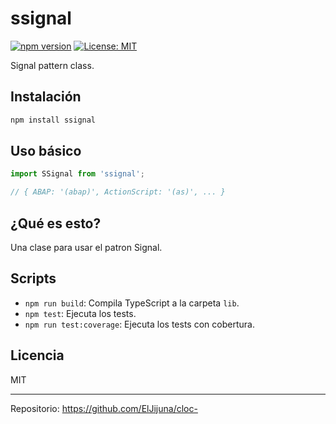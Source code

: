 # ssignal

[![npm version](https://img.shields.io/npm/v/ssignal.svg)](https://www.npmjs.com/package/ssignal)
[![License: MIT](https://img.shields.io/badge/License-MIT-yellow.svg)](LICENSE)

Signal pattern class.

## Instalación

```sh
npm install ssignal
```

## Uso básico

```js
import SSignal from 'ssignal';

// { ABAP: '(abap)', ActionScript: '(as)', ... }
```

## ¿Qué es esto?

Una clase para usar el patron Signal.

## Scripts

- `npm run build`: Compila TypeScript a la carpeta `lib`.
- `npm test`: Ejecuta los tests.
- `npm run test:coverage`: Ejecuta los tests con cobertura.

## Licencia

MIT

---

Repositorio: https://github.com/ElJijuna/cloc-